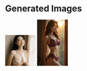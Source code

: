 # Generated Images



<img src="2025_09_25_01.webp" width="100"/> <img src="2025_09_25_02.webp" width="100"/>